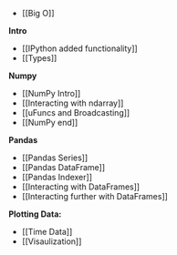 - [[Big O]]

**Intro**
- [[IPython added functionality]]
- [[Types]]

**Numpy**
- [[NumPy Intro]]
- [[Interacting with ndarray]]
- [[uFuncs and Broadcasting]]
- [[NumPy end]]

**Pandas**
- [[Pandas Series]]
- [[Pandas DataFrame]]
- [[Pandas Indexer]]
- [[Interacting with DataFrames]]
- [[Interacting further with DataFrames]]

**Plotting Data:**
- [[Time Data]]
- [[Visaulization]]